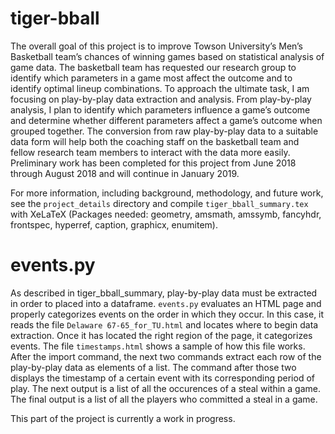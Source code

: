 # tiger-bball
The overall goal of this project is to improve Towson University’s Men’s Basketball team’s chances of winning games based on statistical analysis of game data. The basketball team has requested our research group to identify which parameters in a game most affect the outcome and to identify optimal lineup combinations. To approach the ultimate task, I am focusing on play-by-play data extraction and analysis. From play-by-play analysis, I plan to identify which parameters influence a game’s outcome and determine whether different parameters affect a game’s outcome when grouped together. The conversion from raw play-by-play data to a suitable data form will help both the coaching staff on the basketball team and fellow research team members to interact with the data more easily. Preliminary work has been completed for this project from June 2018 through August 2018 and will continue in January 2019.

For more information, including background, methodology, and future work, see the `project_details` directory and compile `tiger_bball_summary.tex` with XeLaTeX (Packages needed: geometry, amsmath, amssymb, fancyhdr, frontspec, hyperref, caption, graphicx, enumitem).

# events.py
As described in tiger_bball_summary, play-by-play data must be extracted in order to placed into a dataframe. `events.py` evaluates an HTML page and properly categorizes events on the order in which they occur. In this case, it reads the file `Delaware 67-65_for_TU.html` and locates where to begin data extraction. Once it has located the right region of the page, it categorizes events. The file `timestamps.html` shows a sample of how this file works. After the import command, the next two commands extract each row of the play-by-play data as elements of a list. The command after those two displays the timestamp of a certain event with its corresponding period of play. The next output is a list of all the occurences of a steal within a game. The final output is a list of all the players who committed a steal in a game.

This part of the project is currently a work in progress.
